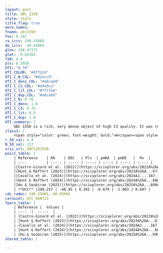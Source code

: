 ```yaml
---
layout: post
title: UBC 1550
style: style
title_flag: true
more_names: 
fname: ubc1550
fov: 0.147
ra_icrs: 249.25665
de_icrs: -48.45005
glon: 336.47275
glat: -0.83163
r50: 4.4
plx: 0.3916
UTI: "0.70"
UTI_COLOR: "#dff2cb"
UTI_C_N_COL: "#d2ecc9"
UTI_C_dens_COL: "#a6cab9"
UTI_C_C3_COL: "#d4edca"
UTI_C_lit_COL: "#ffffe8"
UTI_C_dup_COL: "#a6cab9"
UTI_C_N: 0.76
UTI_C_dens: 1.0
UTI_C_C3: 0.75
UTI_C_lit: 0.5
UTI_C_dup: 1.0
UTI_summary: |
    UBC 1550 is a rich, very dense object of high C3 quality. It was recently reported but it is moderately studied in the literature.
class3: |
    <span style="color: green; font-weight: bold;">A</span><span style="color: #FFC300; font-weight: bold;">B</span>
r_50_val: 4.4
N_50_val: 117
scix_url: UBC%201550
posit_table: |
    | Reference    | RA    | DEC   | Plx  | pmRA  | pmDE   |  Rv  |
    | :---         | :---: | :---: | :---: | :---: | :---: | :---: |
    |[Castro-Ginard et al. (2022)](https://scixplorer.org/abs/2022A%26A...661A.118C) | 249.26 | -48.45 | 0.4 | -0.66 | -2.91 | -- |
    |[Hunt & Reffert (2023)](https://scixplorer.org/abs/2023A%26A...673A.114H) | 249.269 | -48.441 | 0.398 | -0.747 | -2.877 | -12.019 |
    |[Cavallo et al. (2024)](https://scixplorer.org/abs/2024AJ....167...12C) | 249.232 | -48.433 | 0.398 | -- | -- | -- |
    |[Hunt & Reffert (2024)](https://scixplorer.org/abs/2024A%26A...686A..42H) | 249.269 | -48.441 | 0.398 | -0.747 | -2.877 | -12.019 |
    |[Hu & Soubiran (2025)](https://scixplorer.org/abs/2025A%26A...699A.246H) | 249.232 | -48.433 | -- | -- | -- | -- |
    | **UCC** |249.257 | -48.45 | 0.392 | -0.679 | -2.903 | 0.847 | 
cds_radec: 249.25665,-48.45005
carousel: UCC_HUNT23
fpars_table: |
    | Reference |  Values |
    | :---  |  :---:  |
    | [Castro-Ginard et al. (2022)](https://scixplorer.org/abs/2022A%26A...661A.118C) | `AV=2.665, Dist=2775, logAge=8.606` |
    | [Hunt & Reffert (2023)](https://scixplorer.org/abs/2023A%26A...673A.114H) | `AV50=3.237, diffAV50=2.375, MOD50=11.776, logAge50=8.215` |
    | [Cavallo et al. (2024)](https://scixplorer.org/abs/2024AJ....167...12C) | `AV50=2.6, dMod50=11.4, logAge50=8.94, [Fe/H]50=0.28` |
    | [Hunt & Reffert (2024)](https://scixplorer.org/abs/2024A%26A...686A..42H) | `MassJ=1109.33` |
    | [Hu & Soubiran (2025)](https://scixplorer.org/abs/2025A%26A...699A.246H) | `MA22=-0.66, MA23f=-0.28, MA23g=0.16, MK24=-0.08, MF24=-0.66` |
shared_table: |
    
---
```

